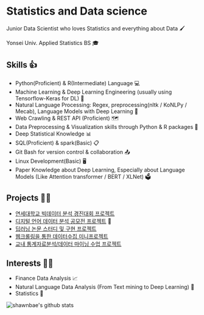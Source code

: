 # Statistics and Data science
Junior Data Scientist who loves Statistics and everything about Data 🖌

Yonsei Univ. Applied Statistics BS 🎓


## Skills 👍
- Python(Proficient) & R(Intermediate) Language 💻
- Machine Learning & Deep Learning Engineering (usually using Tensorflow-Keras for DL) 📱
- Natural Language Processing: Regex, preprocessing(nltk / KoNLPy / Mecab), Language Models with Deep Learning 📰
- Web Crawling & REST API (Proficient) 🗺
- Data Preprocessing & Visualization skills through Python & R packages 🧭
- Deep Statistical Knowledge 📊
- SQL(Proficient) & spark(Basic) 📋
- Git Bash for version control & collaboration 📤
- Linux Development(Basic) 🖥
- Paper Knowledge about Deep Learning, Especially about Language Models (Like Attention transformer / BERT / XLNet) 🗳


## Projects 🧑‍💼
- [연세대학교 빅데이터 분석 경진대회 프로젝트](https://github.com/shawnbae/Projects/tree/master/Competition/%EB%B9%85%EB%8D%B0%EC%9D%B4%ED%84%B0%20%EB%B6%84%EC%84%9D%20%EA%B2%BD%EC%A7%84%EB%8C%80%ED%9A%8C)
- [디지털 언어 데이터 분석 공모전 프로젝트](https://github.com/shawnbae/Projects/tree/master/Competition/%EB%94%94%EC%A7%80%ED%84%B8%20%EC%96%B8%EC%96%B4%20%EB%8D%B0%EC%9D%B4%ED%84%B0%20%EB%B6%84%EC%84%9D%20%EA%B2%BD%EC%A7%84%EB%8C%80%ED%9A%8C) 🥇
- [딥러닝 논문 스터디 및 구현 프로젝트](https://github.com/shawnbae/Projects/tree/master/DeepLearning) 
- [웹크롤링을 통한 데이터수집 미니프로젝트](https://github.com/shawnbae/webcrawl_2020)
- [교내 통계자료분석/데이터 마이닝 수업 프로젝트](https://github.com/shawnbae/Projects/tree/master/Classes)


## Interests 🚴‍♀️
- Finance Data Analysis 📈
- Natural Language Data Analysis (From Text mining to Deep Learning) 📄
- Statistics 📖

![shawnbae's github stats](https://github-readme-stats.vercel.app/api?username=shawnbae&show_icons=true&theme=radical)
